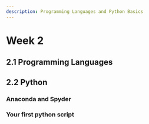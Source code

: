 ```yaml
---
description: Programming Languages and Python Basics
---
```


# Week 2

## 2.1 Programming Languages

## 2.2 Python

### Anaconda and Spyder

### Your first python script


